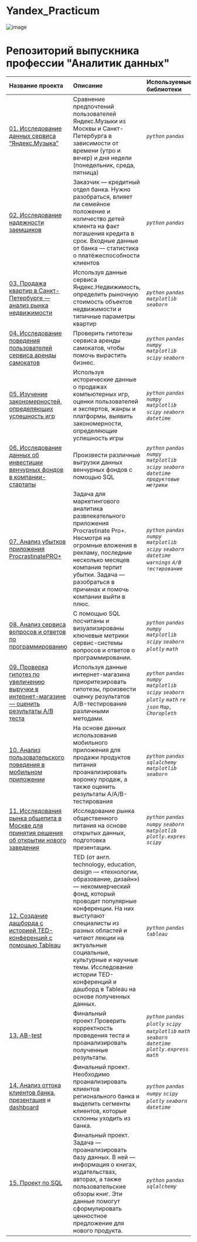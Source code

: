 # Yandex_Practicum
![image](https://github.com/tatianaaxe/Yandex_Practicum/assets/152779557/3cfc90f3-49ee-40a1-b4c6-73a625ff27cc)

 
# Репозиторий выпускника профессии "Аналитик данных"



| Название проекта | Описание | Используемые библиотеки  |
| :---------------------- | :---------------------- | :---------------------- |
| [01. Исследование данных сервиса “Яндекс.Музыка”](https://github.com/tatianaaxe/Yandex_Practicum/tree/Яндекс.Музыка)| Сравнение предпочтений пользователей Яндекс.Музыки из Москвы и Санкт-Петербурга в зависимости от времени (утро и вечер) и дня недели (понедельник, среда, пятница) | *`python`* *`pandas`* |
| [02. Исследование надежности заемщиков](https://github.com/tatianaaxe/Yandex_Practicum/tree/1e81feb12ab9bd2497c3c4f3091bc396810908c2/%D0%98%D1%81%D1%81%D0%BB%D0%B5%D0%B4%D0%BE%D0%B2%D0%B0%D0%BD%D0%B8%D0%B5%20%D0%BD%D0%B0%D0%B4%D0%B5%D0%B6%D0%BD%D0%BE%D1%81%D1%82%D0%B8%20%D0%B7%D0%B0%D0%B5%D0%BC%D1%89%D0%B8%D0%BA%D0%BE%D0%B2) | Заказчик — кредитный отдел банка. Нужно разобраться, влияет ли семейное положение и количество детей клиента на факт погашения кредита в срок. Входные данные от банка — статистика о платёжеспособности клиентов | *`python`* *`pandas`* |
| [03. Продажа квартир в Санкт-Петербурге — анализ рынка недвижимости](https://github.com/tatianaaxe/Yandex_Practicum/tree/1e81feb12ab9bd2497c3c4f3091bc396810908c2/%D0%98%D1%81%D1%81%D0%BB%D0%B5%D0%B4%D0%BE%D0%B2%D0%B0%D0%BD%D0%B8%D0%B5%20%D0%BE%D0%B1%D1%8A%D1%8F%D0%B2%D0%BB%D0%B5%D0%BD%D0%B8%D0%B9%20%D0%BE%20%D0%BF%D1%80%D0%BE%D0%B4%D0%B0%D0%B6%D0%B5%20%D0%BA%D0%B2%D0%B0%D1%80%D1%82%D0%B8%D1%80) | Используя данные сервиса Яндекс.Недвижимость, определить рыночную стоимость объектов недвижимости и типичные параметры квартир | *`python`* *`pandas`* *`matplotlib`* *`seaborn`* |
| [04. Исследование поведения пользователей сервиса аренды самокатов](https://github.com/tatianaaxe/Yandex_Practicum/tree/1e81feb12ab9bd2497c3c4f3091bc396810908c2/%D0%98%D1%81%D1%81%D0%BB%D0%B5%D0%B4%D0%BE%D0%B2%D0%B0%D0%BD%D0%B8%D0%B5%20%D0%B4%D0%B0%D0%BD%D0%BD%D1%8B%D1%85%20%D0%BE%20%D0%BF%D0%BE%D0%B5%D0%B7%D0%B4%D0%BA%D0%B0%D1%85%20%D1%81%D0%B5%D1%80%D0%B2%D0%B8%D1%81%D0%B0%20GoFast) | Проверить гипотезы сервиса аренды самокатов, чтобы помочь вырастить бизнес. | *`python`* *`pandas`* *`numpy`* *`matplotlib`* *`scipy`* *`seaborn`* |
| [05. Изучение закономерностей, определяющих успешность игр](https://github.com/tatianaaxe/Yandex_Practicum/tree/1e81feb12ab9bd2497c3c4f3091bc396810908c2/%D0%98%D0%BD%D1%82%D0%B5%D1%80%D0%BD%D0%B5%D1%82-%D0%BC%D0%B0%D0%B3%D0%B0%D0%B7%D0%B8%D0%BD%20%D0%A1%D1%82%D1%80%D0%B8%D0%BC%D1%87%D0%B8%D0%BA_%D0%B8%D1%81%D1%81%D0%BB%D0%B5%D0%B4%D0%BE%D0%B2%D0%B0%D1%82%D0%B5%D0%BB%D1%8C%D1%81%D0%BA%D0%B8%D0%B9%20%D0%B0%D0%BD%D0%B0%D0%BB%D0%B8%D0%B7%20%D0%B4%D0%B0%D0%BD%D0%BD%D1%8B%D1%85%20%D0%B8%20%D0%BF%D1%80%D0%BE%D0%B2%D0%B5%D1%80%D0%BA%D0%B0%20%D0%B3%D0%B8%D0%BF%D0%BE%D1%82%D0%B5%D0%B7) | Используя исторические данные о продажах компьютерных игр, оценки пользователей и экспертов, жанры и платформы, выявить закономерности, определяющие успешность игры | *`python`* *`pandas`* *`numpy`* *`matplotlib`* *`scipy`* *`seaborn`* *`datetime`* |
| [06. Исследование данных об инвестиции венчурных фондов в компании-стартапы](https://github.com/tatianaaxe/Yandex_Practicum/tree/1e81feb12ab9bd2497c3c4f3091bc396810908c2/SQL_Startup%20Investments) | Произвести различные выгрузки данных венчурных фондов с помощью SQL | *`python`* *`pandas`* *`numpy`* *`matplotlib`* *`scipy`* *`seaborn`* *`datetime`* *`продуктовые метрики`*|
| [07. Анализ убытков приложения ProcrastinatePRO+](https://github.com/tatianaaxe/Yandex_Practicum/tree/125f4e698b1bc60b9bc56d0727910d8b679ead1a/%D0%90%D0%BD%D0%B0%D0%BB%D0%B8%D0%B7%20%D0%BF%D0%BE%D0%BB%D1%8C%D0%B7%D0%BE%D0%B2%D0%B0%D1%82%D0%B5%D0%BB%D1%8C%D1%81%D0%BA%D0%BE%D0%B3%D0%BE%20%D0%BF%D0%BE%D0%B2%D0%B5%D0%B4%D0%B5%D0%BD%D0%B8%D1%8F%20%D0%B2%20%D0%BC%D0%BE%D0%B1%D0%B8%D0%BB%D1%8C%D0%BD%D0%BE%D0%BC%20%D0%BF%D1%80%D0%B8%D0%BB%D0%BE%D0%B6%D0%B5%D0%BD%D0%B8%D0%B8) | Задача для маркетингового аналитика развлекательного приложения Procrastinate Pro+. Несмотря на огромные вложения в рекламу, последние несколько месяцев компания терпит убытки. Задача — разобраться в причинах и помочь компании выйти в плюс. | *`python`* *`pandas`* *`numpy`* *`matplotlib`* *`scipy`* *`seaborn`* *`datetime`* *`warnings`* *`A/B тестирование`* |
| [08. Анализ сервиса вопросов и ответов по программированию](https://github.com/tatianaaxe/Yandex_Practicum/tree/1e81feb12ab9bd2497c3c4f3091bc396810908c2/SQL_StackOverflow%20%E2%80%94%20%D1%81%D0%B5%D1%80%D0%B2%D0%B8%D1%81%D0%B0%20%D0%B2%D0%BE%D0%BF%D1%80%D0%BE%D1%81%D0%BE%D0%B2%20%D0%B8%20%D0%BE%D1%82%D0%B2%D0%B5%D1%82%D0%BE%D0%B2%20%D0%BE%20%D0%BF%D1%80%D0%BE%D0%B3%D1%80%D0%B0%D0%BC%D0%BC%D0%B8%D1%80%D0%BE%D0%B2%D0%B0%D0%BD%D0%B8%D0%B8) |С помощью SQL посчитаны и визуализированы ключевые метрики сервис-системы вопросов и ответов о программировании. | *`python`* *`pandas`* *`numpy`* *`matplotlib`* *`scipy`* *`seaborn`* *`plotly`* *`math`*|
| [09. Проверка гипотез по увеличению выручки в интернет-магазине — оценить результаты A/B теста](https://github.com/tatianaaxe/Yandex_Practicum/tree/1e81feb12ab9bd2497c3c4f3091bc396810908c2/%D0%9F%D1%80%D0%B8%D0%BE%D1%80%D0%B8%D1%82%D0%B8%D0%B7%D0%B0%D1%86%D0%B8%D1%8F%20%D0%B3%D0%B8%D0%BF%D0%BE%D1%82%D0%B5%D0%B7%20%D0%B2%20%D0%B8%D0%BD%D1%82%D0%B5%D1%80%D0%BD%D0%B5%D1%82-%D0%BC%D0%B0%D0%B3%D0%B0%D0%B7%D0%B8%D0%BD%D0%B5.%20AB%20%D1%82%D0%B5%D1%81%D1%82) | Используя данные интернет-магазина приоритезировать гипотезы, произвести оценку результатов A/B-тестирования различными методами.  | *`python`* *`pandas`* *`numpy`* *`matplotlib`* *`scipy`* *`seaborn`* *`plotly`* *`math`* *`re`* *`json`* *`Map, Choropleth`*|
| [10. Анализ пользовательского поведения в мобильном приложении](https://github.com/tatianaaxe/Yandex_Practicum/tree/1e81feb12ab9bd2497c3c4f3091bc396810908c2/%D0%92%D0%BE%D1%80%D0%BE%D0%BD%D0%BA%D0%B0%20%D0%BF%D1%80%D0%BE%D0%B4%D0%B0%D0%B6) | На основе данных использования мобильного приложения для продажи продуктов питания проанализировать воронку продаж, а также оценить результаты A/A/B-тестирования  | *`python`* *`pandas`* *`sqlalchemy`* *`matplotlib`*  *`seaborn`* |
| [11. Исследования рынка общепита в Москве для принятия решения об открытии нового заведения](https://github.com/tatianaaxe/Yandex_Practicum/tree/864b03d9d885f0a93e62c384bde51579259e2e7b/%D0%A0%D1%8B%D0%BD%D0%BE%D0%BA%20%D0%B7%D0%B0%D0%B2%D0%B5%D0%B4%D0%B5%D0%BD%D0%B8%D0%B9%20%D0%BE%D0%B1%D1%89%D0%B5%D1%81%D1%82%D0%B2%D0%B5%D0%BD%D0%BD%D0%BE%D0%B3%D0%BE%20%D0%BF%D0%B8%D1%82%D0%B0%D0%BD%D0%B8%D1%8F%20%D0%9C%D0%BE%D1%81%D0%BA%D0%B2%D1%8B) | Исследование рынка общественного питания на основе открытых данных, подготовка презентации. | *`python`* *`pandas`* *`numpy`* *`seaborn`* *`matplotlib`* *`plotly.expres`* *`scipy`* |
| [12. Создание дашборда с историей TED-конференций с помощью Tableau](https://public.tableau.com/views/TED-V2/TED-?:language=en-US&:display_count=n&:origin=viz_share_link) | TED (от англ. technology, education, design — «технологии, образование, дизайн») — некоммерческий фонд, который проводит популярные конференции. На них выступают специалисты из разных областей и читают лекции на актуальные социальные, культурные и научные темы. Исследование истории TED-конференций и дашборд в Tableau на основе полученных данных. | *`python`* *`pandas`* *`tableau`* |
| [13. AB-test](https://github.com/tatianaaxe/Yandex_Practicum/tree/527a300e75154b84a7583660ab54e2da0c81508c/AB-test) | Финальный проект.Проверить корректность проведения теста и проанализировать полученные результаты.| *`python`* *`pandas`* *`plotly`* *`scipy`* *`matplotlib`* *`math`* *`seaborn`* *`datetime`* *`plotly.express`* *`math`*  |
| [14. Анализ оттока клиентов банка](https://github.com/tatianaaxe/Yandex_Practicum/tree/527a300e75154b84a7583660ab54e2da0c81508c/%D0%90%D0%BD%D0%B0%D0%BB%D0%B8%D0%B7%20%D0%BE%D1%82%D1%82%D0%BE%D0%BA%D0%B0%20%D0%BA%D0%BB%D0%B8%D0%B5%D0%BD%D1%82%D0%BE%D0%B2%20%D0%B1%D0%B0%D0%BD%D0%BA%D0%B0), [презентация](https://disk.yandex.ru/i/hBbbIgkEBGakYg) и [dashboard](https://public.tableau.com/views/_16988708725760/1?:language=en-US&publish=yes&:display_count=n&:origin=viz_share_link)| Финальный проект. Необходимо проанализировать клиентов регионального банка и выделить сегменты клиентов, которые склонны уходить из банка. | *`python`* *`pandas`* *`numpy`* *`scipy`* *`plotly`* *`seaborn`* *`datetime`*    |
| [15. Проект по SQL](https://github.com/tatianaaxe/Yandex_Practicum/tree/864b03d9d885f0a93e62c384bde51579259e2e7b/%D0%9F%D1%80%D0%BE%D0%B5%D0%BA%D1%82%20%D0%BF%D0%BE%20SQL.%20%D0%9F%D1%80%D0%B8%D0%BB%D0%BE%D0%B6%D0%B5%D0%BD%D0%B8%D0%B5%20%D0%B4%D0%BB%D1%8F%20%D0%BA%D0%BD%D0%B8%D0%B3%20%D0%B8%20%D0%B8%D1%85%20%D0%BB%D1%8E%D0%B1%D0%B8%D1%82%D0%B5%D0%BB%D0%B5%D0%B9) | Финальный проект. Задача — проанализировать базу данных. В ней — информация о книгах, издательствах, авторах, а также пользовательские обзоры книг. Эти данные помогут сформулировать ценностное предложение для нового продукта. | *`python`* *`pandas`* *`sqlalchemy`* |
